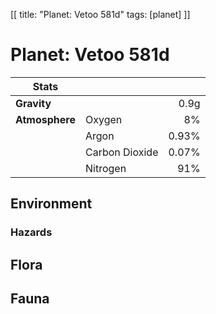 [[
title: "Planet: Vetoo 581d"
tags: [planet]
]]

# Planet: Vetoo 581d

| Stats          |                |        |
| -------------- | -------------- | -----: |
| **Gravity**    |                |   0.9g |
| **Atmosphere** | Oxygen         |     8% |
|                | Argon          |  0.93% |
|                | Carbon Dioxide |  0.07% |
|                | Nitrogen       |    91% |

## Environment

### Hazards

## Flora

## Fauna